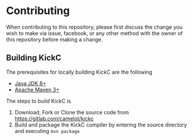 # Contributing

When contributing to this repository, please first discuss the change you wish to make via issue,
facebook, or any other method with the owner of this repository before making a change. 

## Building KickC

The prerequisites for locally building KickC are the following

*  [Java JDK 8+](https://www.oracle.com/technetwork/java/javase)
*  [Apache Maven 3+](https://maven.apache.org)

The steps to build KickC is

1.  Download, Fork or Clone the source code from https://gitlab.com/camelot/kickc 
2.  Build and package the KickC compiler by entering the source directory and executing `mvn package`


